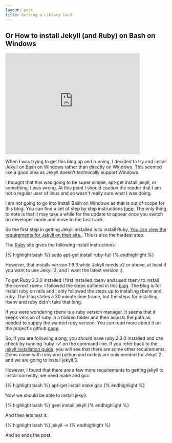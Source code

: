 ```yaml
---
layout: post
title: Getting a Library Card
---
```

## Or How to install Jekyll (and Ruby) on Bash on Windows

<div class="post-embeded">
<iframe width="420" height="315" src="https://www.youtube-nocookie.com/embed/DrJo3AUggz4" frameborder="0" allowfullscreen></iframe>
</div>

When I was trying to get this blog up and running, I decided to try and install Jekyll on Bash on Windows rather than directly on Windows. This seemed like a good idea as Jekyll doesn't technically support Windows.

I thought that this was going to be super simple, apt-get install jekyll, or something.
I was wrong.
At this point I should caution the reader that I am not a regular user of linux and so wasn't really sure what I was doing.

I am not going to go into install Bash on Windows as that is out of scope for this blog. You can find a set of step by step instructions [here][bash install]. The only thing to note is that it may take a while for the update to appear once you switch on developer mode and move to the fast track.

So the first step in getting Jekyll installed is to install Ruby, [You can view the requirements for Jekyll on their site.][jekyll install]. This is also the hardest step.

The [Ruby][ruby install] site gives the following install instructions:

{% highlight bash %}
sudo apt-get install ruby-full
{% endhighlight %}

However, that installs version 1.9.3 while Jekyll needs v2 or above, at least if you want to use Jekyll 3, and I want the latest version :). 

To get Ruby 2.3.0 installed I first installed rbenv and used rbenv to install the correct rbenv. I followed the steps outlined in this [blog][rails]. The blog is for install ruby on rails and I only followed the steps up to installing rbenv and ruby. The blog states a 30 minute time frame, but the steps for installing rbenv and ruby didn't take that long.

If you were wondering rbenv is a ruby version manager. It seems that it keeps version of ruby in a hidden folder and then adjusts the path as needed to supply the wanted ruby version. You can read more about it on the project's github [page][rbenv].

So, if you are following along, you should have ruby 2.3.0 installed and can check by running 'ruby -v' on the command line. If you refer back to the [jekyll installation guide][jekyll install], you will see that there are some other requirements. Gems come with ruby and python and nodejs are only needed for Jekyll 2, and we are going to install jekyll 3.

However, I found that there are a few more requirements to getting jekyll to install correctly, we need make and gcc.

{% highlight bash %}
apt-get install make gcc
{% endhighlight %}

Now we should be able to install jekyll.

{% highlight bash %}
gem install jekyll
{% endhighlight %}

And then lets test it.

{% highlight bash %}
jekyll -v
{% endhighlight %}

And so ends the post.

[bash install]: https://blogs.msdn.microsoft.com/commandline/2016/04/06/bash-on-ubuntu-on-windows-download-now-3/
[jekyll install]: https://jekyllrb.com/docs/installation/
[ruby install]: https://www.ruby-lang.org/en/documentation/installation/#apt
[rails]: https://gorails.com/setup/ubuntu/14.04
[rbenv]: https://github.com/rbenv/rbenv
